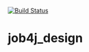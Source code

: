 [![Build Status](https://travis-ci.org/konradmihelsson/job4j_design.svg?branch=master)](https://travis-ci.org/konradmihelsson/job4j_design)

# job4j_design